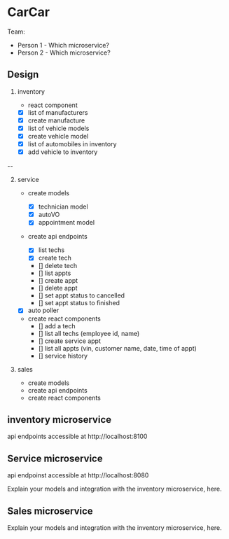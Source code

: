 # CarCar

Team:

- Person 1 - Which microservice?
- Person 2 - Which microservice?

## Design

1. inventory

   - react component

   - [x] list of manufacturers
   - [x] create manufacture
   - [x] list of vehicle models
   - [x] create vehicle model
   - [x] list of automobiles in inventory
   - [x] add vehicle to inventory

--

2. service

   - create models

     - [x] technician model
     - [x] autoVO
     - [x] appointment model

   - create api endpoints

     - [x] list techs
     - [x] create tech
     - [] delete tech
     - [] list appts
     - [] create appt
     - [] delete appt
     - [] set appt status to cancelled
     - [] set appt status to finished

   - [x] auto poller

   - create react components
     - [] add a tech
     - [] list all techs (employee id, name)
     - [] create service appt
     - [] list all appts (vin, customer name, date, time of appt)
     - [] service history

3. sales
   - create models
   - create api endpoints
   - create react components

## inventory microservice

api endpoints accessible at http://localhost:8100

## Service microservice

api endpoinst accessible at http://localhost:8080

Explain your models and integration with the inventory
microservice, here.

## Sales microservice

Explain your models and integration with the inventory
microservice, here.
